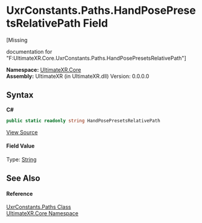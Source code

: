 # UxrConstants.Paths.HandPosePresetsRelativePath Field
 

\[Missing <summary> documentation for "F:UltimateXR.Core.UxrConstants.Paths.HandPosePresetsRelativePath"\]

**Namespace:**&nbsp;<a href="N_UltimateXR_Core">UltimateXR.Core</a><br />**Assembly:**&nbsp;UltimateXR (in UltimateXR.dll) Version: 0.0.0.0

## Syntax

**C#**<br />
``` C#
public static readonly string HandPosePresetsRelativePath
```

<a href="UltimateXR/Scripts/Core/UxrConstants.cs" rel="noopener noreferrer" title="View the source code">View Source</a><br />

#### Field Value
Type: <a href="https://docs.microsoft.com/dotnet/api/system.string" target="_blank" rel="noopener noreferrer">String</a>

## See Also


#### Reference
<a href="T_UltimateXR_Core_UxrConstants_Paths">UxrConstants.Paths Class</a><br /><a href="N_UltimateXR_Core">UltimateXR.Core Namespace</a><br />
